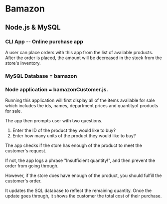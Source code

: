 # Bamazon

## Node.js & MySQL

### CLI App -- Online purchase app

A user can place orders with this app from the list of available products. After the order is placed, the amount will be decreased in the stock from the store's inventory.

### MySQL Database = bamazon

### Node application = bamazonCustomer.js.

Running this application will first display all of the items available for sale which includes the ids, names, department prices and quantityof products for sale.

The app then prompts user with two questions.
1. Enter the ID of the product they would like to buy?
2. Enter how many units of the product they would like to buy?

The app checks if the store has enough of the product to meet the customer's request.

If not, the app logs a phrase "Insufficient quantity!", and then prevent the order from going through.

However, if the store does have enough of the product, you should fulfill the customer's order.

It updates the SQL database to reflect the remaining quantity.
Once the update goes through, it shows the customer the total cost of their purchase.
